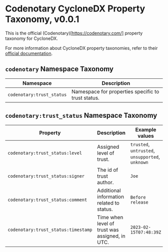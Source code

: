 # Codenotary CycloneDX Property Taxonomy, v0.0.1

This is the official (Codenotary)[https://codenotary.com/] property taxonomy for CycloneDX.

For more information about CycloneDX property taxonomies, refer to
their [official documentation](https://github.com/CycloneDX/cyclonedx-property-taxonomy).

## `codenotary` Namespace Taxonomy

| Namespace | Description |
| --- | --- |
| `codenotary:trust_status` | Namespace for properties specific to trust status. | 

## `codenotary:trust_status` Namespace Taxonomy

| Property | Description | Example values |
| --- | --- | --- |
| `codenotary:trust_status:level` | Assigned level of trust. | `trusted`, `untrusted`, `unsupported`, `unknown` |
| `codenotary:trust_status:signer` | The id of trust author. | `Joe` |
| `codenotary:trust_status:comment` | Additional information related to status. | `Before release` |
| `codenotary:trust_status:timestamp` | Time when level of trust was assigned, in UTC. | `2023-02-15T07:48:39Z` |